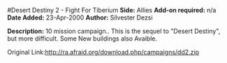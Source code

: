 #Desert Destiny 2 - Fight For Tiberium
**Side:** Allies
**Add-on required:** n/a
**Date Added:** 23-Apr-2000
**Author:** Silvester Dezsi

**Description:** 10 mission campaign.. This is the sequel to &quot;Desert Destiny&quot;, but more difficult. Some New buildings also Avaible.

Original Link:http://ra.afraid.org/download.php/campaigns/dd2.zip
